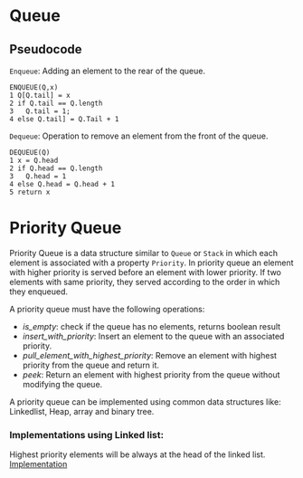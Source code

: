 # Queue

## Pseudocode

`Enqueue`: Adding an element to the rear of the queue.
```
ENQUEUE(Q,x)
1 Q[Q.tail] = x
2 if Q.tail == Q.length
3   Q.tail = 1;
4 else Q.tail] = Q.Tail + 1
```


`Dequeue`: Operation to remove an element from the front of the queue.
```
DEQUEUE(Q)
1 x = Q.head
2 if Q.head == Q.length
3   Q.head = 1
4 else Q.head = Q.head + 1
5 return x
```

# Priority Queue
Priority Queue is a data structure similar to `Queue` or `Stack` in which each element is associated with 
a property `Priority`. In priority queue an element with higher priority is served before an element with lower 
priority. If two elements with same priority, they served according to the order in which they enqueued.

A priority queue must have the following operations:
* *is_empty*: check if the queue has no elements, returns boolean result
* *insert_with_priority*: Insert an element to the queue with an associated priority.
* *pull_element_with_highest_priority*: Remove an element with highest priority from the queue and return it.
* *peek*: Return an element with highest priority from the queue without modifying the queue.

A priority queue can be implemented using common data structures like: Linkedlist, Heap, array and binary tree.

### Implementations using Linked list:
Highest priority elements will be always at the head of the linked list.
[Implementation](priority_queue.py)


